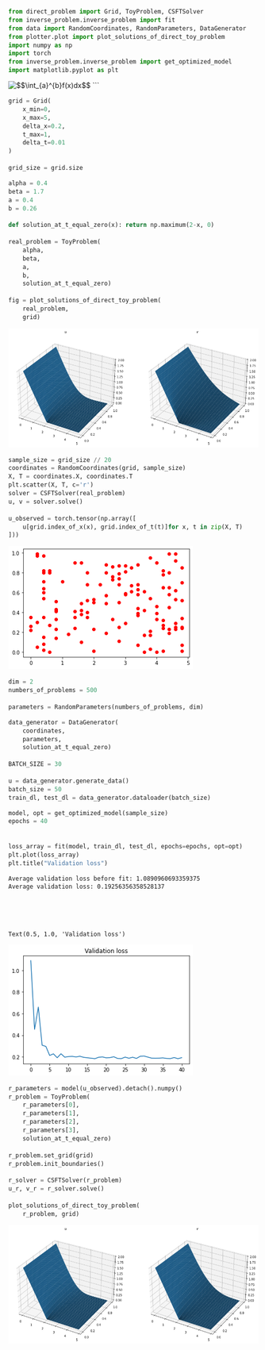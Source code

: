```python
from direct_problem import Grid, ToyProblem, CSFTSolver
from inverse_problem.inverse_problem import fit
from data import RandomCoordinates, RandomParameters, DataGenerator
from plotter.plot import plot_solutions_of_direct_toy_problem
import numpy as np
import torch
from inverse_problem.inverse_problem import get_optimized_model
import matplotlib.pyplot as plt

```


<img src="https://latex.codecogs.com/svg.image?$$\int_{a}^{b}f(x)dx$$" title="$$\int_{a}^{b}f(x)dx$$" />
```


```python
grid = Grid(
    x_min=0,
    x_max=5,
    delta_x=0.2,
    t_max=1,
    delta_t=0.01
)

grid_size = grid.size

```


```python
alpha = 0.4
beta = 1.7
a = 0.4
b = 0.26

def solution_at_t_equal_zero(x): return np.maximum(2-x, 0)

real_problem = ToyProblem(
    alpha,
    beta,
    a,
    b,
    solution_at_t_equal_zero)

fig = plot_solutions_of_direct_toy_problem(
    real_problem, 
    grid)


```


    
![png](README_files/README_3_0.png)
    



```python
sample_size = grid_size // 20
coordinates = RandomCoordinates(grid, sample_size)
X, T = coordinates.X, coordinates.T 
plt.scatter(X, T, c='r')
solver = CSFTSolver(real_problem)
u, v = solver.solve()

u_observed = torch.tensor(np.array([
    u[grid.index_of_x(x), grid.index_of_t(t)]for x, t in zip(X, T)
]))


```


    
![png](README_files/README_4_0.png)
    



```python
dim = 2
numbers_of_problems = 500

parameters = RandomParameters(numbers_of_problems, dim)
```


```python
data_generator = DataGenerator(
    coordinates,
    parameters,
    solution_at_t_equal_zero)

BATCH_SIZE = 30

u = data_generator.generate_data()
batch_size = 50
train_dl, test_dl = data_generator.dataloader(batch_size)


```


```python
model, opt = get_optimized_model(sample_size)
epochs = 40


loss_array = fit(model, train_dl, test_dl, epochs=epochs, opt=opt)
plt.plot(loss_array)
plt.title("Validation loss")
```

    Average validation loss before fit: 1.0890960693359375
    Average validation loss: 0.19256356358528137





    Text(0.5, 1.0, 'Validation loss')




    
![png](README_files/README_7_2.png)
    



```python
r_parameters = model(u_observed).detach().numpy()
r_problem = ToyProblem(
    r_parameters[0],
    r_parameters[1],
    r_parameters[2],
    r_parameters[3],
    solution_at_t_equal_zero)

r_problem.set_grid(grid)
r_problem.init_boundaries()

r_solver = CSFTSolver(r_problem)
u_r, v_r = r_solver.solve()

plot_solutions_of_direct_toy_problem(
    r_problem, grid)
```


    
![png](README_files/README_8_0.png)
    

